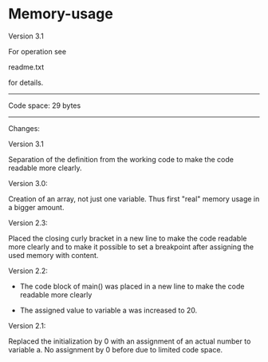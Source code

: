 # Memory-usage

Version 3.1

For operation see

  readme.txt
  
for details.


---
Code space: 29 bytes


---
Changes:

Version 3.1

Separation of the definition from the working code to make the code readable
more clearly.


Version 3.0:

Creation of an array, not just one variable. Thus first "real" memory usage
in a bigger amount.


Version 2.3:

Placed the closing curly bracket in a new line to make the code readable
more clearly and to make it possible to set a breakpoint after assigning
the used memory with content.


Version 2.2:

- The code block of main() was placed in a new line to make the code readable
  more clearly

- The assigned value to variable a was increased to 20.


Version 2.1:

Replaced the initialization by 0 with an assignment of an actual number to variable a.
No assignment by 0 before due to limited code space.



